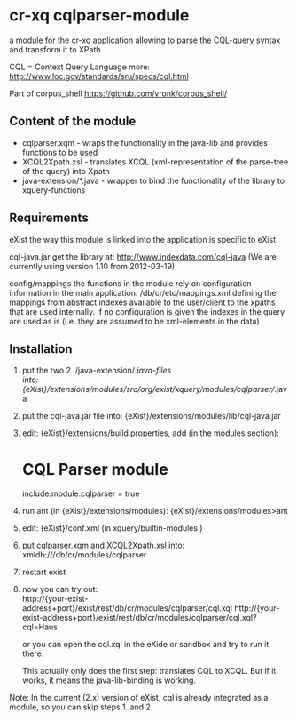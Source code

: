 cr-xq cqlparser-module
======================

a module for the cr-xq application
allowing to parse the CQL-query syntax 
and transform it to XPath

CQL = Context Query Language
more: http://www.loc.gov/standards/sru/specs/cql.html

Part of corpus_shell
https://github.com/vronk/corpus_shell/


Content of the module
----------------------

- cqlparser.xqm - wraps the functionality in the java-lib and provides functions to be used 
- XCQL2Xpath.xsl - translates XCQL (xml-representation of the parse-tree of the query) into Xpath
- java-extension/*.java - wrapper to bind the functionality of the library to xquery-functions


Requirements
------------

eXist 
  the way this module is linked into the application is specific to eXist.

cql-java.jar 
  get the library at: http://www.indexdata.com/cql-java
  (We are currently using version 1.10 from 2012-03-19)

config/mappings
  the functions in the module rely on configuration-information in the main application:
  /db/cr/etc/mappings.xml
  defining the mappings from abstract indexes available to the user/client 
  	to the xpaths that are used internally.
  if no configuration is given the indexes in the query are used as is (i.e. they are assumed to be xml-elements in the data)
  		
  
Installation
------------

1. put the two 2 ./java-extension/*.java-files 	
	 into: {eXist}/extensions/modules/src/org/exist/xquery/modules/cqlparser/*.java
  
2. put the cql-java.jar file 
	 into: {eXist}/extensions/modules/lib/cql-java.jar
	 
3. edit: {eXist}/extensions/build.properties, add (in the modules section):
	 
	 # CQL Parser module
	 include.module.cqlparser = true

4. run ant (in {eXist}/extensions/modules):
	{eXist}/extensions/modules>ant 

5. edit: {eXist}/conf.xml (in xquery/builtin-modules )
    
	 <module class="org.exist.xquery.modules.cqlparser.CQLParserModule" uri="http://exist-db.org/xquery/cqlparser" />

6. put cqlparser.xqm and XCQL2Xpath.xsl
	 into: xmldb:///db/cr/modules/cqlparser

7. restart exist

8. now you can try out:					 
	 http://{your-exist-address+port}/exist/rest/db/cr/modules/cqlparser/cql.xql
	 http://{your-exist-address+port}/exist/rest/db/cr/modules/cqlparser/cql.xql?cql=Haus
	 
	 or you can open the cql.xql in the eXide or sandbox and try to run it there.
	 
	 This actually only does the first step: translates CQL to XCQL.
	 But if it works, it means the java-lib-binding is working.
	 
	 
Note: In the current (2.x) version of eXist, cql is already integrated as a module, 
so you can skip steps 1. and 2.